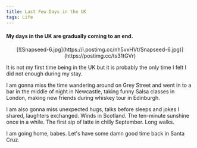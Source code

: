 ```yaml
---
title: Last Few Days in the UK
tags: Life
---
```


<h4> My days in the UK are gradually coming to an end.</h4>

<p align="center">
[![Snapseed-6.jpg](https://i.postimg.cc/nh5vxHVt/Snapseed-6.jpg)](https://postimg.cc/ts31tGVr)

</p>

It is not my first time being in the UK but it is probably the only time I felt I did not enough during my stay.


I am gonna miss the time wandering around on Grey Street and went in to a bar in the middle of night in Newcastle, taking funny Salsa classes in London, making new friends during whiskey tour in Edinburgh.


I am also gonna miss unexpected hugs, talks before sleeps and jokes I shared, laughters exchanged. Winds in Scotland. The ten-minute sunshine once in a while. The first sip of latte in chilly September. Long walks.

I am going home, babes. Let's have some damn good time back in Santa Cruz.
